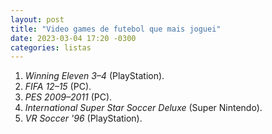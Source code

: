 ```yaml
---
layout: post
title: "Video games de futebol que mais joguei"
date: 2023-03-04 17:20 -0300
categories: listas
---
```

1. _Winning Eleven 3–4_ (PlayStation).
2. _FIFA 12–15_ (PC).
3. _PES 2009–2011_ (PC).
4. _International Super Star Soccer Deluxe_ (Super Nintendo).
5. _VR Soccer '96_ (PlayStation).